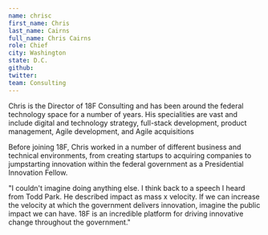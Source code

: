 ```yaml
---
name: chrisc
first_name: Chris
last_name: Cairns
full_name: Chris Cairns
role: Chief
city: Washington
state: D.C.
github:
twitter:
team: Consulting
---
```


Chris is the Director of 18F Consulting and has been around the federal technology space for a number of years. His specialities are vast and include digital and technology strategy, full-stack development, product management, Agile development, and Agile acquisitions

Before joining 18F, Chris worked in a number of different business and technical environments, from creating startups to acquiring companies to jumpstarting innovation within the federal government as a Presidential Innovation Fellow.

"I couldn't imagine doing anything else. I think back to a speech I heard from Todd Park. He described impact as mass x velocity. If we can increase the velocity at which the government delivers innovation, imagine the public impact we can have. 18F is an incredible platform for driving innovative change throughout the government."